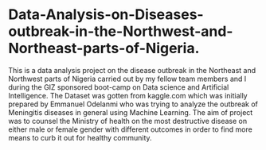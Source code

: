 # Data-Analysis-on-Diseases-outbreak-in-the-Northwest-and-Northeast-parts-of-Nigeria.
This is a data analysis project on the disease outbreak in the Northeast and Northwest parts of Nigeria carried out by my fellow team members and I during the GIZ sponsored  boot-camp on Data science and Artificial Intelligence. The Dataset was gotten from kaggle.com which was initially prepared by Emmanuel Odelanmi who was trying to analyze the outbreak of Meningitis diseases in general using Machine Learning. The aim of project was to counsel the  Ministry of health on the most destructive disease on either male or female gender  with different outcomes in order to find more means to curb it out  for healthy community.
